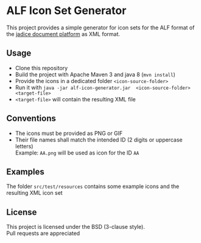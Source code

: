 # ALF Icon Set Generator

This project provides a simple generator for icon sets for the ALF format of the [jadice document platform](http://jadice.com) as XML format.

## Usage

 * Clone this repository
 * Build the project with Apache Maven 3 and java 8 (``mvn install``)
 * Provide the icons in a dedicated folder ``<icon-source-folder>``
 * Run it with ``java -jar alf-icon-generator.jar  <icon-source-folder> <target-file>``
 * ``<target-file>`` will contain the resulting XML file 

## Conventions

* The icons must be provided as PNG or GIF
* Their file names shall match the intended ID (2 digits or uppercase letters)   
Example: ``AA.png`` will be used as icon for the ID ``AA``

## Examples

The folder ``src/test/resources`` contains some example icons and the resulting XML icon set


## License

This project is licensed under the BSD (3-clause style).  
Pull requests are appreciated